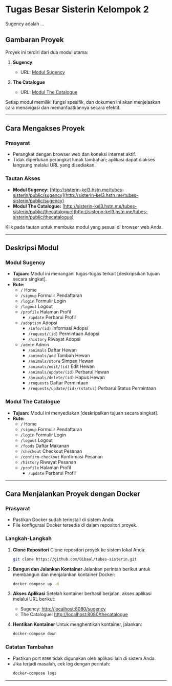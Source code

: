 # Tugas Besar Sisterin Kelompok 2

Sugency adalah ...

## Gambaran Proyek
Proyek ini terdiri dari dua modul utama:

1. **Sugency**
   - URL: [Modul Sugency](http://sisterin-kel3.hstn.me/tubes-sisterin/public/sugency)

2. **The Catalogue**
   - URL: [Modul The Catalogue](http://sisterin-kel3.hstn.me/tubes-sisterin/public/thecatalogue)

Setiap modul memiliki fungsi spesifik, dan dokumen ini akan menjelaskan cara menavigasi dan memanfaatkannya secara efektif.

---

## Cara Mengakses Proyek

### Prasyarat
- Perangkat dengan browser web dan koneksi internet aktif.
- Tidak diperlukan perangkat lunak tambahan; aplikasi dapat diakses langsung melalui URL yang disediakan.

### Tautan Akses
- **Modul Sugency:** [http://sisterin-kel3.hstn.me/tubes-sisterin/public/sugency](http://sisterin-kel3.hstn.me/tubes-sisterin/public/sugency)
- **Modul The Catalogue:** [http://sisterin-kel3.hstn.me/tubes-sisterin/public/thecatalogue](http://sisterin-kel3.hstn.me/tubes-sisterin/public/thecatalogue)

Klik pada tautan untuk membuka modul yang sesuai di browser web Anda.

---

## Deskripsi Modul

### Modul Sugency
- **Tujuan:** Modul ini menangani tugas-tugas terkait [deskripsikan tujuan secara singkat].
- **Rute:**
  - `/` Home
  - `/signup` Formulir Pendaftaran
  - `/login` Formulir Login
  - `/logout` Logout
  - `/profile` Halaman Profil
    - `/update` Perbarui Profil
  - `/adoption` Adopsi
    - `/info/(id)` Informasi Adopsi
    - `/request/(id)` Permintaan Adopsi
    - `/history` Riwayat Adopsi
  - `/admin` Admin
    - `/animals` Daftar Hewan
    - `/animals/add` Tambah Hewan
    - `/animals/store` Simpan Hewan
    - `/animals/edit/(id)` Edit Hewan
    - `/animals/update/(id)` Perbarui Hewan
    - `/animals/delete/(id)` Hapus Hewan
    - `/requests` Daftar Permintaan
    - `/requests/update/(id)/(status)` Perbarui Status Permintaan

### Modul The Catalogue
- **Tujuan:** Modul ini menyediakan [deskripsikan tujuan secara singkat].
- **Rute:**
  - `/` Home
  - `/signup` Formulir Pendaftaran
  - `/login` Formulir Login
  - `/logout` Logout
  - `/foods` Daftar Makanan
  - `/checkout` Checkout Pesanan
  - `/confirm-checkout` Konfirmasi Pesanan
  - `/history` Riwayat Pesanan
  - `/profile` Halaman Profil
    - `/update` Perbarui Profil

---

## Cara Menjalankan Proyek dengan Docker

### Prasyarat
- Pastikan Docker sudah terinstall di sistem Anda.
- File konfigurasi Docker tersedia di dalam repositori proyek.

### Langkah-Langkah
1. **Clone Repositori**
   Clone repositori proyek ke sistem lokal Anda:
   ```bash
   git clone https://github.com/Qibaal/tubes-sisterin.git
   ```

2. **Bangun dan Jalankan Kontainer**
   Jalankan perintah berikut untuk membangun dan menjalankan kontainer Docker:
   ```bash
   docker-compose up -d
   ```

3. **Akses Aplikasi**
   Setelah kontainer berhasil berjalan, akses aplikasi melalui URL berikut:
   - Sugency: [http://localhost:8080/sugency](http://localhost:8080/sugency)
   - The Catalogue: [http://localhost:8080/thecatalogue](http://localhost:8080/thecatalogue)

4. **Hentikan Kontainer**
   Untuk menghentikan kontainer, jalankan:
   ```bash
   docker-compose down
   ```

### Catatan Tambahan
- Pastikan port `8080` tidak digunakan oleh aplikasi lain di sistem Anda.
- Jika terjadi masalah, cek log dengan perintah:
  ```bash
  docker-compose logs
  ```

---

